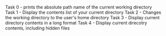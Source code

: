 Task 0 - prints the absolute path name of the current working directory
Task 1 - Display the contents list of your current directory
Task 2 - Changes the working directory to the user's home directory
Task 3 - Display current directory contents in a long format
Task 4 - Display current direcotry contents, including hidden files
